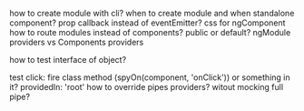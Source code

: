 how to create module with cli?
when to create module and when standalone component?
prop callback instead of eventEmitter?
css for ngComponent
how to route modules instead of components?
public or default?
ngModule providers vs Components providers

how to test interface of object?

test click: fire class method (spyOn(component, 'onClick')) or something in it?
providedIn: 'root'
how to override pipes providers? witout mocking full pipe?
